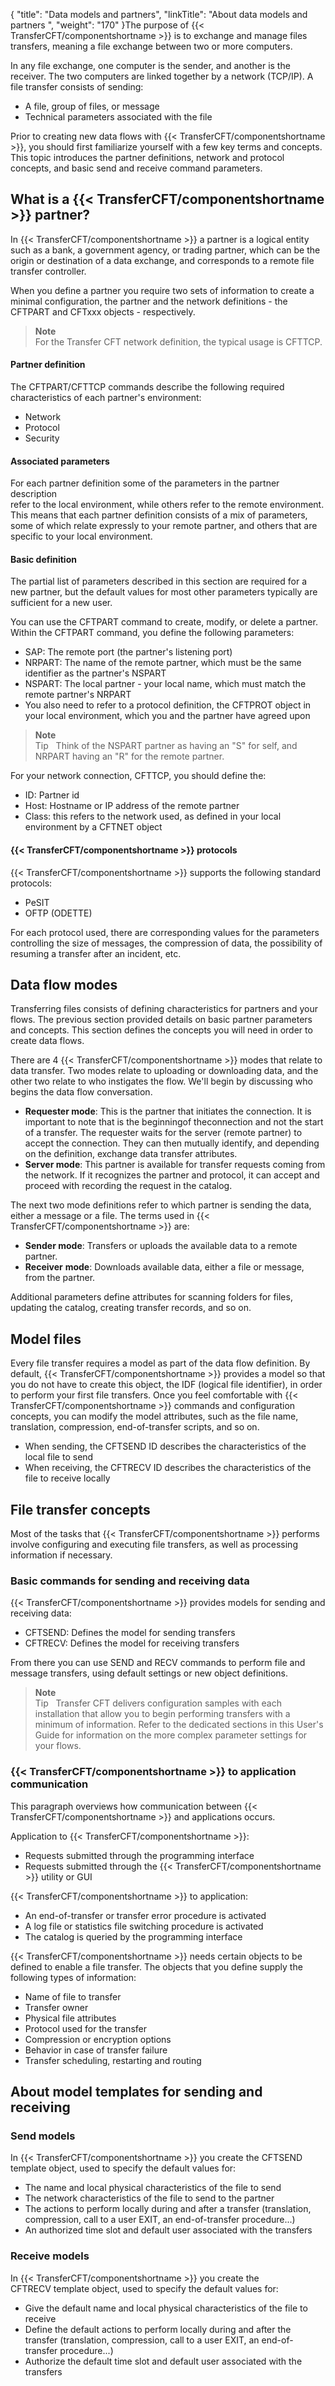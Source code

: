 {
    "title": "Data models and partners",
    "linkTitle": "About data models and partners ",
    "weight": "170"
}The purpose of  {{< TransferCFT/componentshortname  >}} is to exchange and
manage files transfers, meaning a file
exchange between two or more computers.

In any file exchange, one computer is the sender,
and another is the receiver. The two computers are linked together by
a network (TCP/IP). A file transfer consists of sending:

-   A file, group of
    files, or message
-   Technical parameters
    associated with the file

Prior to creating new data flows with {{< TransferCFT/componentshortname  >}}, you should first familiarize yourself with a few key terms and concepts. This topic introduces the partner definitions, network and protocol concepts, and basic send and receive command parameters.

<span id="Defining_partners__Start_here"></span><span id="CFTPART___Definition_of_a_Partner"></span>

## What is a {{< TransferCFT/componentshortname  >}} partner?

In  {{< TransferCFT/componentshortname  >}} a partner is
a logical entity such as a bank, a government agency, or trading partner, which can
be the origin or destination of a data exchange, and corresponds
to a remote file transfer controller.

When you define a partner you require two sets of information to create a minimal configuration, the partner and the network definitions - the CFTPART and CFTxxx objects - respectively.

> **Note**  
> For the Transfer CFT network definition, the typical usage is CFTTCP.

#### Partner definition

The CFTPART/CFTTCP commands describe the following required characteristics of each partner's environment:

-   Network
-   Protocol
-   Security

<span id="Associated_configuration_parameters"></span>

#### Associated parameters

For each partner definition some of the parameters in the partner description  
refer to the local environment, while others refer to the remote environment. This means that each partner definition consists of a mix of  parameters,  some of which relate expressly to your remote partner, and others that are specific to your local environment.

#### Basic definition

The partial list of parameters described in this section are required for a new partner, but  the default values for most other parameters typically are sufficient for a new user.

You can use the CFTPART command to create, modify, or delete a partner. Within the CFTPART command, you define the following parameters:

-   SAP: The remote port (the partner's listening port)
-   NRPART: The name of the remote partner, which must be the same identifier as the partner's NSPART
-   NSPART: The local partner - your local name, which must match the remote partner's NRPART
-   You also need to refer to a protocol definition, the CFTPROT object in your local environment, which you and the partner have agreed upon

> **Note**  
> Tip  
> Think of the NSPART partner as having an "S" for self, and NRPART having an "R" for the remote partner.

For your network connection, CFTTCP, you should define the:

-   ID: Partner id
-   Host: Hostname or IP address of the remote partner
-   Class: this refers to the network used, as defined in your local environment by a CFTNET object

#### {{< TransferCFT/componentshortname  >}} protocols

{{< TransferCFT/componentshortname  >}} supports the following standard protocols:

-   PeSIT
-   OFTP
    (ODETTE)

For each protocol used, there are corresponding  values for the
parameters controlling the size of messages, the compression
of data, the possibility of resuming a transfer after an incident, etc.

## Data flow modes

Transferring files consists of defining characteristics for partners and your flows. The previous section provided details on basic partner parameters and concepts. This section defines the concepts you will need in order to create data flows.

There are 4  {{< TransferCFT/componentshortname  >}} modes that relate to data transfer. Two modes relate to uploading or downloading data, and the other two relate to who instigates the flow. We'll begin by discussing who begins the data flow conversation.

-   **Requester mode**: This is the partner that initiates the connection. It is important to note that is the beginningof theconnection and not the start of a transfer. The requester waits for the server (remote partner) to accept the connection. They can then mutually identify, and depending on the definition, exchange data transfer attributes.
-   **Server mode**: This partner is available for transfer requests coming from the network. If it recognizes the partner and protocol, it can accept and proceed with recording the request in the catalog.

The next two mode definitions refer to which partner is sending the data, either a message or a file. The terms used in {{< TransferCFT/componentshortname  >}} are:

-   **Sender mode**: Transfers or uploads the available data to a remote partner.
-   **Receiver** **mode**: Downloads available data, either a file or message, from the partner.

Additional parameters define attributes for scanning folders for files, updating the catalog, creating transfer records, and so on.

## Model files

Every file transfer requires a model as part of the data flow definition. By default, {{< TransferCFT/componentshortname  >}} provides a model so that you do not have to create this object, the IDF (logical file identifier), in order to perform your first file transfers. Once you feel comfortable with {{< TransferCFT/componentshortname  >}} commands and configuration concepts, you can modify the model attributes, such as the file name, translation, compression, end-of-transfer scripts, and so on.

-   When sending, the CFTSEND ID describes the characteristics of the local file to send
-   When receiving, the CFTRECV ID describes the characteristics of the file to receive locally

## File transfer concepts

Most of the tasks that  {{< TransferCFT/componentshortname  >}} performs
involve configuring and executing file transfers, as well as processing
information if necessary.

### Basic commands for sending and receiving data

{{< TransferCFT/componentshortname  >}} provides models for sending and receiving data:

-   CFTSEND: Defines the model  for sending transfers
-   CFTRECV: Defines the model  for receiving transfers

From there you can use SEND and RECV commands to perform file and message transfers, using default settings or new object definitions.

> **Note**  
> Tip  
> Transfer CFT delivers configuration samples with each installation that allow you to begin performing transfers with a minimum of information. Refer to the dedicated sections in this User's Guide for information on the more complex parameter settings for your flows.

### {{< TransferCFT/componentshortname  >}} to application communication

This paragraph overviews how communication between  {{< TransferCFT/componentshortname  >}} and applications occurs.

Application to
  {{< TransferCFT/componentshortname  >}}:

-   Requests
    submitted through the programming interface
-   Requests
    submitted through the  {{< TransferCFT/componentshortname >}} utility or GUI

{{< TransferCFT/componentshortname  >}} to application:

-   An end-of-transfer
    or transfer error procedure is activated
-   A log file
    or statistics file switching procedure is activated
-   The catalog
    is queried by the programming interface

{{< TransferCFT/componentshortname  >}} needs certain objects to be
defined to enable a file transfer. The objects that you define supply
the following types of information:

-   Name of file to
    transfer
-   Transfer owner
-   Physical file attributes
-   Protocol used for
    the transfer
-   Compression or
    encryption options
-   Behavior in case
    of transfer failure
-   Transfer scheduling,
    restarting and routing

<span id="Creating_the_default_SEND_template__Start_here"></span>

## About model templates for sending and receiving

### Send models

In {{< TransferCFT/componentshortname  >}} you create the
CFTSEND template object, used to specify the default values for:

-   The name and local
    physical characteristics of the file to send
-   The network characteristics
    of the file to send to the partner
-   The actions to
    perform locally during and after a transfer (translation, compression,
    call to a user EXIT, an end-of-transfer procedure...)
-   An authorized time
    slot and default user associated with the transfers

<span id="CFTSEND_parameter_details"></span>

### 

<span id="Receive_file_parameter_summary"></span>

### Receive models

In {{< TransferCFT/componentshortname  >}} you create the
CFTRECV template object, used to specify the default values for:

-   Give the default
    name and local physical characteristics of the file to receive
-   Define the default
    actions to perform locally during and after the transfer (translation,
    compression, call to a user EXIT, an end-of-transfer procedure...)
-   Authorize the default
    time slot and default user associated with the transfers

<span id="Parameters_Associated_with_a_Model_File"></span>

### 
